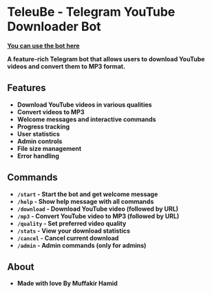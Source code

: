 # TeleuBe - Telegram YouTube Downloader Bot

<a href='https://t.me/ytdownloaderyt_bot'><b>You can use the bot here<b/><a/>

A feature-rich Telegram bot that allows users to download YouTube videos and convert them to MP3 format.

## Features

- Download YouTube videos in various qualities
- Convert videos to MP3
- Welcome messages and interactive commands
- Progress tracking
- User statistics
- Admin controls
- File size management
- Error handling


## Commands

- `/start` - Start the bot and get welcome message
- `/help` - Show help message with all commands
- `/download` - Download YouTube video (followed by URL)
- `/mp3` - Convert YouTube video to MP3 (followed by URL)
- `/quality` - Set preferred video quality
- `/stats` - View your download statistics
- `/cancel` - Cancel current download
- `/admin` - Admin commands (only for admins)


## About
- Made with love By Muffakir Hamid